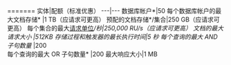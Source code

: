 =======
实体|配额（标准优惠）
---|---
数据库帐户*|50
每个数据库帐户的最大文档存储* |1 TB（应请求可更高）
预配的文档存储*/集合|250 GB（应请求可更高）
每个集合的最大[请求单位](/documentation/articles/documentdb/documentdb-request-units)*/秒|250,000 RU/s（应请求可更高）
文档的最大请求大小 |512KB
存储过程和触发器的最长执行时间|5 秒
每个查询的最大 AND 子句数量* |200		
每个查询的最大 OR 子句数量* |200
最大响应大小|1 MB

<!---HONumber=Mooncake_0530_2016-->